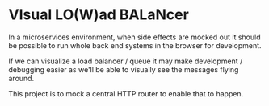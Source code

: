 # VIsual LO(W)ad BALaNcer

In a microservices environment, when side effects are mocked out it should be possible to run whole back end systems in the browser for development.

If we can visualize a load balancer / queue it may make development / debugging easier as we'll be able to visually see the messages flying around.

This project is to mock a central HTTP router to enable that to happen.
